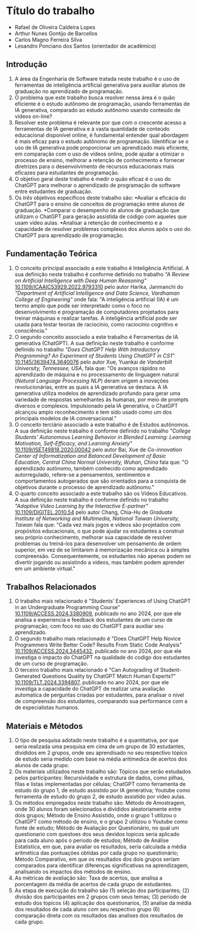 # Título do trabalho

* Rafael de Oliveira Caldeira Lopes
* Arthur Nunes Gontijo de Barcellos
* Carlos Magno Ferreira Silva
* Lesandro Ponciano dos Santos (orientador de acadêmico)

## Introdução

1. A área da Engenharia de Software tratada neste trabalho é o uso de ferramentas de inteligência artificial generativa para auxiliar alunos de graduação no aprendizado de programação.
1. O problema que este trabalho busca resolver nessa área é o quão eficiente é o estudo autônomo de programação, usando ferramentas de IA generativa, comparado ao estudo autônomo usando conteúdo de vídeos on-line?
1. Resolver este problema é relevante por que com o crescente acesso a ferramentas de IA generativa e à vasta quantidade de conteúdo educacional disponível online, é fundamental entender qual abordagem é mais eficaz para o estudo autônomo de programação. Identificar se o uso de IA generativa pode proporcionar um aprendizado mais eficiente, em comparação com o uso de vídeos online, pode ajudar a otimizar o processo de ensino, melhorar a retenção de conhecimento e fornecer diretrizes para o desenvolvimento de recursos educacionais mais eficazes para estudantes de programação.
1. O objetivo geral deste trabalho é medir o quão eficaz é o uso do ChatGPT para melhorar o aprendizado de programação de software entre estudantes de graduação.
1. Os *três* objetivos específicos deste trabalho são:
•Avaliar a eficácia do ChatGPT para o ensino de conceitos de programação entre alunos de graduação.
•Comparar o desempenho de alunos de graduação que utilizam o ChatGPT para geração assistida de código com aqueles que usam vídeo aulas.
•Analisar a retenção de conhecimento e a capacidade de resolver problemas complexos dos alunos após o uso do ChatGPT para aprendizado de programação.

## Fundamentação Teórica

1. O conceito principal associado a este trabalho é Inteligência Artificial. A sua definição neste trabalho é conforme definido no trabalho _"A Review on Artificial Intelligence with Deep Human Reasoning"_ [10.1109/ICAAIC53929.2022.9793310](https://ieeexplore.ieee.org/document/9793310) pelo autor Harika, Janmanchi do _"Department of Artificial Intelligence and Data Science, Vardhaman College of Engineering"_ onde fala: "A inteligência artificial (IA) é um termo amplo que pode ser interpretado como o foco no desenvolvimento e programação de computadores projetados para treinar máquinas e realizar tarefas. A inteligência artificial pode ser usada para testar teorias de raciocínio, como raciocínio cognitivo e consciência."
2. O segundo conceito associado a este trabalho é Ferramentas de IA generativa (ChatGPT). A sua definição neste trabalho é conforme definido no trabalho _"Does ChatGPT Help With Introductory Programming? An Experiment of Students Using ChatGPT in CS1"_ [10.1145/3639474.3640076](https://ieeexplore.ieee.org/document/10554703) pelo autor Xue, Yuankai de _Vanderbilt University, Tennessee, USA_, fala que: "Os avanços rápidos no aprendizado de máquina e no processamento de linguagem natural (_Natural Language Processing NLP_) deram origem a inovações revolucionárias, entre as quais a IA generativa se destaca. A IA generativa utiliza modelos de aprendizado profundo para gerar uma variedade de respostas semelhantes às humanas, por meio de prompts diversos e complexos. Impulsionado pela IA generativa, o ChatGPT alcançou amplo reconhecimento e tem sido usado como um dos principais modelos de IA conversacional."
3. O conceito terciário associado a este trabalho é de Estudos autônomos. A sua definição neste trabalho é conforme definido no trabalho _"College Students' Autonomous Learning Behavior in Blended Learning: Learning Motivation, Self-Efficacy, and Learning Anxiety"_ [10.1109/ISET49818.2020.00042](https://ieeexplore.ieee.org/document/9215481) pelo autor Bai, Xue de _Co-innovation Center of Informatization and Balanced Development of Basic Education, Central China Normal University, Wuhan, China_ fala que: "O aprendizado autônomo, também conhecido como aprendizado autorregulado, refere-se a pensamentos, sentimentos e comportamentos autogerados que são orientados para a conquista de objetivos durante o processo de aprendizado autônomo."
4. O quarto conceito associado a este trabalho são os Vídeos Educativos. A sua definição neste trabalho é conforme definido no trabalho _"Adaptive Video Learning by the Interactive E-partner"_ [10.1109/DIGITEL.2010.54](https://ieeexplore.ieee.org/document/5463770) pelo autor Chang, Chia-Hu de _Graduate Institute of Networking and Multimedia, National Taiwan University, Taiwan_ fala que: "Cada vez mais jogos e vídeos são projetados com propósitos educacionais, o que pode ajudar os estudantes a construir seu próprio conhecimento, melhorar sua capacidade de resolver problemas ou treiná-los para desenvolver um pensamento de ordem superior, em vez de se limitarem à memorização mecânica ou à simples compreensão. Consequentemente, os estudantes não apenas podem se divertir jogando ou assistindo a vídeos, mas também podem aprender em um ambiente virtual."

## Trabalhos Relacionados

1. O trabalho mais relacionado é "Students’ Experiences of Using ChatGPT in an Undergraduate Programming Course" [10.1109/ACCESS.2024.3380909](https://doi.org/10.1109/ACCESS.2024.3380909), publicado no ano 2024, por que ele analisa a experiencia e feedback dos estudantes de um curso de programação, com foco no uso do ChatGPT para auxiliar seu aprendizado.
2. O segundo trabalho mais relacionado é "Does ChatGPT Help Novice Programmers Write Better Code? Results From Static Code Analysis" [10.1109/ACCESS.2024.3445432](https://doi.org/10.1109/ACCESS.2024.3445432), publicado no ano 2024, por que ele investiga o impacto do ChatGPT na qualidade do codigo dos estudantes de um curso de programação.
3. O terceiro trabalho mais relacionado é "Can Autograding of Student-Generated Questions Quality by ChatGPT Match Human Experts?" [10.1109/TLT.2024.3394807](https://doi.org/10.1109/TLT.2024.3394807), publicado no ano 2024, por que ele investiga a capacidade do ChatGPT de realizar uma avaliação automatica de perguntas criadas por estudantes, para analisar o nivel de compreensão dos estudantes, comparando sua performance com a de especialistas humanos.

## Materiais e Métodos

1. O tipo de pesquisa adotado neste trabalho é a quantitativa, por que seria realizada uma pesquisa em cima de um grupo de 30 estudantes, divididos em 2 grupos, onde seu aprendisado no seu respectivo tópico de estudo seria medido com base na média aritimedica de acertos dos alunos de cada grupo.
2. Os materiais utilizados neste trabalho são: Tópicos que serão estudados pelos participantes: Recursividade e estrutura de dados, como pilhas, filas e listas implementadas por células; ChatGPT como ferramenta de estudo do grupo 1, de estudo assistido por IA generativa; Youtube como ferramenta de estudo do grupo 2, de estudo assistido por video aulas.
3. Os métodos empregados neste trabalho são: Método de Amostragem, onde 30 alunos foram selecionados e divididos aleatoriamente entre dois grupos; Método de Ensino Assistido, onde o grupo 1 utilizou o ChatGPT como método de ensino, e o grupo 2 utilizou o Youtube como fonte de estudo; Método de Avaliação por Questionário, no qual um questionario com questoes dos seus devidos topicos seria aplicado para cada aluno após o periodo de estudos; Método de Análise Estatística, em que, para avaliar os resultados, seria calculada a média aritmética das pontuações obtidas por cada grupo no questionário; Método Comparativo, em que os resultados dos dois grupos seriam comparados para identificar diferenças significativas na aprendizagem, analisando os impactos dos métodos de ensino.
4. As métricas de avaliação são: Taxa de acertos, que analisa a porcentagem da média de acertos de cada grupo de estudantes.
5. As etapa de execução do trabalho são (1) seleção dos participantes; (2) divisão dos participantes em 2 grupos com seus temas; (3) periodo de estudo dos topicos (4) aplicação dos questionarios, (5) analise da média dos resultados de cada aluno com seu respectivo grupo (6) comparação direta com os resultados das analises dos resultados de cada grupo.
